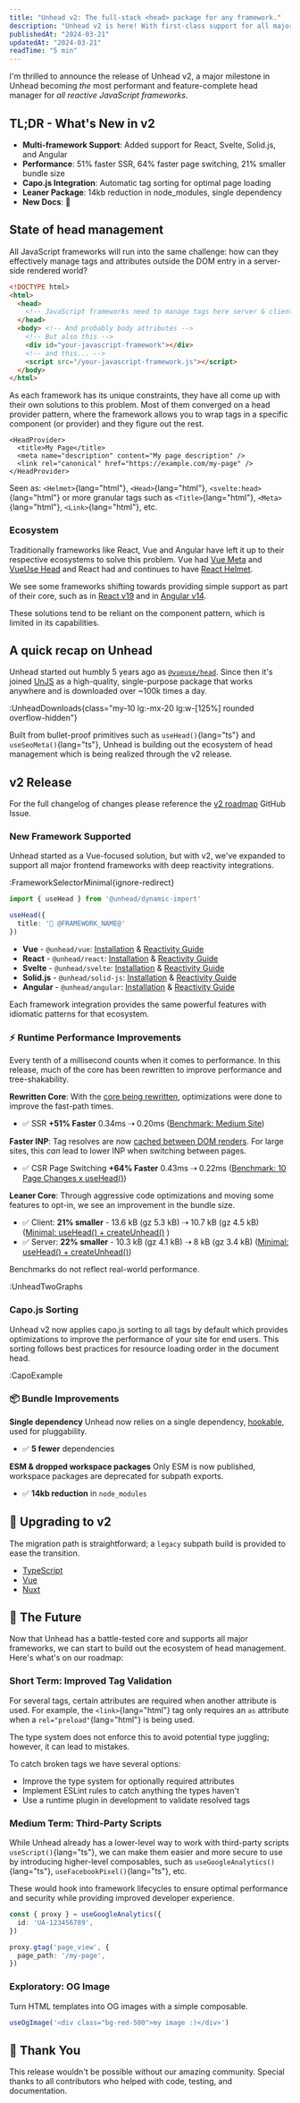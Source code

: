 ```yaml
---
title: "Unhead v2: The full-stack <head> package for any framework."
description: "Unhead v2 is here! With first-class support for all major frameworks, a complete core rewrite, and a focus on performance, Unhead is the ultimate <head> manager."
publishedAt: "2024-03-21"
updatedAt: "2024-03-21"
readTime: "5 min"
---
```


I'm thrilled to announce the release of Unhead v2, a major milestone in Unhead becoming _the_ most performant and feature-complete head manager for _all reactive JavaScript frameworks_.

## TL;DR - What's New in v2

- **Multi-framework Support**: Added support for React, Svelte, Solid.js, and Angular
- **Performance**: 51% faster SSR, 64% faster page switching, 21% smaller bundle size
- **Capo.js Integration**: Automatic tag sorting for optimal page loading
- **Leaner Package**: 14kb reduction in node_modules, single dependency
- **New Docs**: 👋

## State of head management

All JavaScript frameworks will run into the same challenge: how can they effectively manage tags and attributes outside the DOM entry
in a server-side rendered world?

```html
<!DOCTYPE html>
<html>
  <head>
    <!-- JavaScript frameworks need to manage tags here server & client-side -->
  </head>
  <body> <!-- And probably body attributes -->
    <!-- But also this -->
    <div id="your-javascript-framework"></div>
    <!-- and this... -->
    <script src="/your-javascript-framework.js"></script>
  </body>
</html>
```

As each framework has its unique constraints, they have all come up with their own solutions to this problem. Most of them converged
on a head provider pattern, where the framework allows you to wrap tags in a specific component (or provider) and they figure out
the rest.

```vue [ComponentFoo]
<HeadProvider>
  <title>My Page</title>
  <meta name="description" content="My page description" />
  <link rel="canonical" href="https://example.com/my-page" />
</HeadProvider>
```

Seen as: `<Helmet>`{lang="html"}, `<Head>`{lang="html"}, `<svelte:head>`{lang="html"} or more granular tags such as `<Title>`{lang="html"}, `<Meta>`{lang="html"}, `<Link>`{lang="html"}, etc.

### Ecosystem

Traditionally frameworks like React, Vue and Angular have left it up to their respective ecosystems to solve this problem. Vue had [Vue Meta](https://vue-meta.nuxtjs.org/) and [VueUse Head](https://github.com/vueuse/head) and
React had and continues to have [React Helmet](https://github.com/nfl/react-helmet).

We see some frameworks shifting towards providing simple support as part of their core, such as in [React v19](https://react.dev/blog/2024/12/05/react-19)
and in [Angular v14](https://angular.io/guide/releases#angular-v14-0-0).

These solutions tend to be reliant on the component pattern, which is limited in its capabilities.

## A quick recap on Unhead

Unhead started out humbly 5 years ago as [`@vueuse/head`](https://github.com/vueuse/head). Since then it's joined
[UnJS](https://unjs.io/) as a high-quality, single-purpose package that works anywhere and is downloaded over ~100k times a day.

:UnheadDownloads{class="my-10 lg:-mx-20 lg:w-[125%] rounded overflow-hidden"}

Built from bullet-proof primitives such as `useHead()`{lang="ts"} and `useSeoMeta()`{lang="ts"}, Unhead is building out the ecosystem
of head management which is being realized through the v2 release.

## v2 Release

For the full changelog of changes please reference the [v2 roadmap](https://github.com/unjs/unhead/issues/395) GitHub Issue.

### New Framework Supported

Unhead started as a Vue-focused solution, but with v2, we've expanded to support all major frontend frameworks with
deep reactivity integrations.

:FrameworkSelectorMinimal{ignore-redirect}

```ts
import { useHead } from '@unhead/dynamic-import'

useHead({
  title: '👋 @FRAMEWORK_NAME@'
})
```

- **Vue** - `@unhead/vue`: [Installation](/docs/vue/head/guides/get-started/installation) & [Reactivity Guide](/docs/vue/head/guides/core-concepts/reactivity-and-context)
- **React** - `@unhead/react`:  [Installation](/docs/react/head/guides/get-started/installation) & [Reactivity Guide](/docs/react/head/guides/get-started/reactivity)
- **Svelte** - `@unhead/svelte`: [Installation](/docs/svelte/head/guides/get-started/installation) & [Reactivity Guide](/docs/svelte/head/guides/core-concepts/reactivity)
- **Solid.js** - `@unhead/solid-js`: [Installation](/docs/solid-js/head/guides/get-started/installation) & [Reactivity Guide](/docs/solid-js/head/guides/core-concepts/reactivity)
- **Angular** - `@unhead/angular`: [Installation](/docs/angular/head/guides/get-started/installation) & [Reactivity Guide](/docs/angular/head/guides/core-concepts/reactivity)

Each framework integration provides the same powerful features with idiomatic patterns for that ecosystem.

### ⚡ Runtime Performance Improvements

Every tenth of a millisecond counts when it comes to performance. In this release, much of the core has been rewritten to improve performance and tree-shakability.

**Rewritten Core**: With the [core being rewritten](https://github.com/unjs/unhead/pull/488), optimizations were done
to improve the fast-path times.

- ✅ SSR **+51% Faster** 0.34ms ⇢ 0.20ms ([Benchmark: Medium Site](https://github.com/unjs/unhead/blob/main/bench/ssr-harlanzw-com-e2e.bench.ts))

**Faster INP**: Tag resolves are now [cached between DOM renders](https://github.com/unjs/unhead/pull/504). For large sites, this _can_ lead to lower INP when switching between pages.

- ✅ CSR Page Switching **+64% Faster** 0.43ms ⇢ 0.22ms ([Benchmark: 10 Page Changes x useHead()](https://github.com/unjs/unhead/blob/main/packages/unhead/test/bench/ssr-perf.bench.ts))

**Leaner Core**: Through aggressive code optimizations and moving some features to opt-in, we see an improvement in the bundle size.

- ✅ Client: **21% smaller** - 13.6 kB (gz 5.3 kB) ⇢ 10.7 kB (gz 4.5 kB) ([Minimal: useHead() + createUnhead()](https://github.com/nuxt/nuxt/pull/31169/files#diff-04a7585c5d6ddd5cf80321c69bc6e07cd85e9e86ae35fa5f9c036651f137c312R26) )
- ✅ Server: **22% smaller** - 10.3 kB (gz 4.1 kB) ⇢ 8 kB (gz 3.4 kB)   ([Minimal: useHead() + createUnhead()](https://github.com/nuxt/nuxt/pull/31169/files#diff-04a7585c5d6ddd5cf80321c69bc6e07cd85e9e86ae35fa5f9c036651f137c312R26))

Benchmarks do not reflect real-world performance.

:UnheadTwoGraphs

### Capo.js Sorting

Unhead v2 now applies capo.js sorting to all tags by default which provides optimizations to improve the
performance of your site for end users. This sorting follows best practices for resource loading order in the document head.

:CapoExample

### 📦 Bundle Improvements

**Single dependency** Unhead now relies on a single dependency, [hookable](https://github.com/unjs/hookable), used for pluggability.

- ✅ **5 fewer** dependencies

**ESM & dropped workspace packages** Only ESM is now published, workspace packages are deprecated for subpath exports.

- ✅ **14kb reduction** in `node_modules`

## 🔄 Upgrading to v2

The migration path is straightforward; a `legacy` subpath build is provided to ease the transition.

- [TypeScript](/docs/typescript/head/guides/get-started/migration)
- [Vue](/docs/vue/head/guides/get-started/migration)
- [Nuxt](/docs/nuxt/head/guides/get-started/migration)

## 🔮 The Future

Now that Unhead has a battle-tested core and supports all major frameworks, we can start to build out the ecosystem of head management. Here's what's on our roadmap:

### Short Term: Improved Tag Validation

For several tags, certain attributes are required when another attribute is used. For example, the `<link>`{lang="html"} tag
only requires an `as` attribute when a `rel="preload"`{lang="html"} is being used.

The type system does not enforce this to avoid potential type juggling; however, it can lead to mistakes.

To catch broken tags we have several options:
- Improve the type system for optionally required attributes
- Implement ESLint rules to catch anything the types haven't
- Use a runtime plugin in development to validate resolved tags

### Medium Term: Third-Party Scripts

While Unhead already has a lower-level way to work with third-party scripts `useScript()`{lang="ts"}, we can make them easier and more secure
to use by introducing higher-level composables, such as `useGoogleAnalytics()`{lang="ts"}, `useFacebookPixel()`{lang="ts"}, etc.

These would hook into framework lifecycles to ensure optimal performance and security while providing improved developer experience.

```ts
const { proxy } = useGoogleAnalytics({
  id: 'UA-123456789',
})

proxy.gtag('page_view', {
  page_path: '/my-page',
})
```

### Exploratory: OG Image

Turn HTML templates into OG images with a simple composable.

```ts
useOgImage('<div class="bg-red-500">my image :)</div>')
```

## 🙏 Thank You

This release wouldn't be possible without our amazing community. Special thanks to all contributors who helped with code, testing, and documentation.
